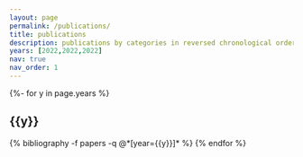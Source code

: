 ```yaml
---
layout: page
permalink: /publications/
title: publications
description: publications by categories in reversed chronological order. generated by jekyll-scholar.
years: [2022,2022,2022]
nav: true
nav_order: 1
---
```

<!-- _pages/publications.md -->
<div class="publications">

{%- for y in page.years %}
  <h2 class="year">{{y}}</h2>
  {% bibliography -f papers -q @*[year={{y}}]* %}
{% endfor %}

</div>
